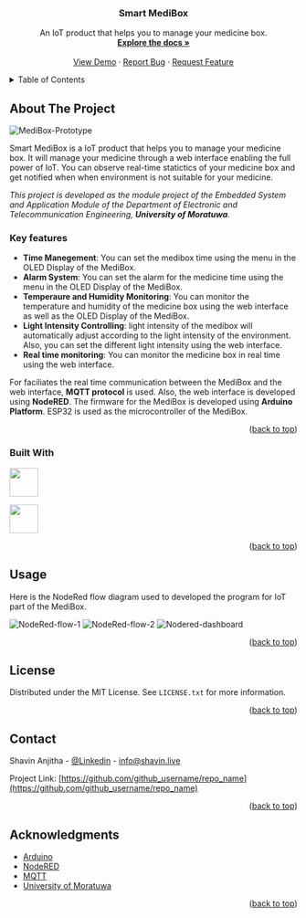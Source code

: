 <!-- Improved compatibility of back to top link: See: https://github.com/othneildrew/Best-README-Template/pull/73 -->

<a name="readme-top"></a>

<!--
*** Thanks for checking out the Best-README-Template. If you have a suggestion
*** that would make this better, please fork the repo and create a pull request
*** or simply open an issue with the tag "enhancement".
*** Don't forget to give the project a star!
*** Thanks again! Now go create something AMAZING! :D
-->

<!-- PROJECT SHIELDS -->
<!--
*** I'm using markdown "reference style" links for readability.
*** Reference links are enclosed in brackets [ ] instead of parentheses ( ).
*** See the bottom of this document for the declaration of the reference variables
*** for contributors-url, forks-url, etc. This is an optional, concise syntax you may use.
*** https://www.markdownguide.org/basic-syntax/#reference-style-links
-->

<!-- PROJECT LOGO -->
<br />
<div align="center">

<h3 align="center">Smart MediBox</h3>

  <p align="center">
    An IoT product that helps you to manage your medicine box.
    <br />
    <a href="https://github.com/github_username/repo_name"><strong>Explore the docs »</strong></a>
    <br />
    <br />
    <a href="https://github.com/github_username/repo_name">View Demo</a>
    ·
    <a href="https://github.com/github_username/repo_name/issues/new?labels=bug&template=bug-report---.md">Report Bug</a>
    ·
    <a href="https://github.com/github_username/repo_name/issues/new?labels=enhancement&template=feature-request---.md">Request Feature</a>
  </p>
</div>

<!-- TABLE OF CONTENTS -->
<details>
  <summary>Table of Contents</summary>
  <ol>
    <li>
      <a href="#about-the-project">About The Project</a>
      <ul>
        <li><a href="#built-with">Built With</a></li>
      </ul>
    </li>
    <li>
      <a href="#getting-started">Getting Started</a>
      <ul>
        <li><a href="#prerequisites">Prerequisites</a></li>
        <li><a href="#installation">Installation</a></li>
      </ul>
    </li>
    <li><a href="#usage">Usage</a></li>
    <li><a href="#roadmap">Roadmap</a></li>
    <li><a href="#contributing">Contributing</a></li>
    <li><a href="#license">License</a></li>
    <li><a href="#contact">Contact</a></li>
    <li><a href="#acknowledgments">Acknowledgments</a></li>
  </ol>
</details>

<!-- ABOUT THE PROJECT -->

## About The Project

![MediBox-Prototype](https://github.com/ShavinAnjithaAlpha/MediBox/assets/85817726/b7886acb-d78e-4fc0-92b0-5a9dfb8da392)


Smart MediBox is a IoT product that helps you to manage your medicine box. It will manage your medicine through a web interface enabling the full power of IoT. You can observe real-time statictics of your medicine box and get notified when when environment is not suitable for your medicine.

_This project is developed as the module project of the Embedded System and Application Module of the Department of Electronic and Telecommunication Engineering, **University of Moratuwa**._

### Key features

- **Time Manegement**: You can set the medibox time using the menu in the OLED Display of the MediBox.
- **Alarm System**: You can set the alarm for the medicine time using the menu in the OLED Display of the MediBox.
- **Temperaure and Humidity Monitoring**: You can monitor the temperature and humidity of the medicine box using the web interface as well as the OLED Display of the MediBox.
- **Light Intensity Controlling**: light intensity of the medibox will automatically adjust according to the light intensity of the environment. Also, you can set the different light intensity using the web interface.
- **Real time monitoring**: You can monitor the medicine box in real time using the web interface.

For faciliates the real time communication between the MediBox and the web interface, **MQTT protocol** is used. Also, the web interface is developed using **NodeRED**. The firmware for the MediBox is developed using **Arduino Platform**. ESP32 is used as the microcontroller of the MediBox.

<p align="right">(<a href="#readme-top">back to top</a>)</p>

### Built With

<a href="https://www.arduino.cc/" ><img src="https://upload.wikimedia.org/wikipedia/commons/thumb/8/87/Arduino_Logo.svg/2560px-Arduino_Logo.svg.png" width=50 ></a>

<a href="https://nodered.org/"><img src="https://nodered.org/about/resources/media/node-red-icon-2.svg" width=50> </a>

<p align="right">(<a href="#readme-top">back to top</a>)</p>

<!-- GETTING STARTED -->

<!-- ## Getting Started

This is an example of how you may give instructions on setting up your project locally.
To get a local copy up and running follow these simple example steps.

### Prerequisites

This is an example of how to list things you need to use the software and how to install them.

- npm
  ```sh
  npm install npm@latest -g
  ```

### Installation

1. Get a free API Key at [https://example.com](https://example.com)
2. Clone the repo
   ```sh
   git clone https://github.com/github_username/repo_name.git
   ```
3. Install NPM packages
   ```sh
   npm install
   ```
4. Enter your API in `config.js`
   ```js
   const API_KEY = "ENTER YOUR API";
   ``` -->

<!-- <p align="right">(<a href="#readme-top">back to top</a>)</p> -->

<!-- USAGE EXAMPLES -->

## Usage

Here is the NodeRed flow diagram used to developed the program for IoT part of the MediBox.

![NodeRed-flow-1](https://github.com/ShavinAnjithaAlpha/MediBox/assets/85817726/a6b202d7-52dd-40b9-99cc-30e2389c886a)
![NodeRed-flow-2](https://github.com/ShavinAnjithaAlpha/MediBox/assets/85817726/e8990e4d-6bea-49af-a16e-95a036b41b4a)
![Nodered-dashboard](https://github.com/ShavinAnjithaAlpha/MediBox/assets/85817726/18d5b629-1aa3-496e-8663-5170c216cd6e)


<p align="right">(<a href="#readme-top">back to top</a>)</p>

<!-- LICENSE -->

## License

Distributed under the MIT License. See `LICENSE.txt` for more information.

<p align="right">(<a href="#readme-top">back to top</a>)</p>

<!-- CONTACT -->

## Contact

Shavin Anjitha - [@Linkedin](https://www.linkedin.com/in/shavin-anjitha-chandrawansha-555323229/) - info@shavin.live

Project Link: [https://github.com/github_username/repo_name](https://github.com/github_username/repo_name)

<p align="right">(<a href="#readme-top">back to top</a>)</p>

<!-- ACKNOWLEDGMENTS -->

## Acknowledgments

- [Arduino](https://www.arduino.cc/)
- [NodeRED](https://nodered.org/)
- [MQTT](https://mqtt.org/)
- [University of Moratuwa](https://www.mrt.ac.lk/)

<p align="right">(<a href="#readme-top">back to top</a>)</p>

<!-- MARKDOWN LINKS & IMAGES -->
<!-- https://www.markdownguide.org/basic-syntax/#reference-style-links -->

[contributors-shield]: https://img.shields.io/github/contributors/github_username/repo_name.svg?style=for-the-badge
[contributors-url]: https://github.com/github_username/repo_name/graphs/contributors
[forks-shield]: https://img.shields.io/github/forks/github_username/repo_name.svg?style=for-the-badge
[forks-url]: https://github.com/github_username/repo_name/network/members
[stars-shield]: https://img.shields.io/github/stars/github_username/repo_name.svg?style=for-the-badge
[stars-url]: https://github.com/github_username/repo_name/stargazers
[issues-shield]: https://img.shields.io/github/issues/github_username/repo_name.svg?style=for-the-badge
[issues-url]: https://github.com/github_username/repo_name/issues
[license-shield]: https://img.shields.io/github/license/github_username/repo_name.svg?style=for-the-badge
[license-url]: https://github.com/github_username/repo_name/blob/master/LICENSE.txt
[linkedin-shield]: https://img.shields.io/badge/-LinkedIn-black.svg?style=for-the-badge&logo=linkedin&colorB=555
[linkedin-url]: https://linkedin.com/in/linkedin_username
[product-screenshot]: images/screenshot.png
[Next.js]: https://img.shields.io/badge/next.js-000000?style=for-the-badge&logo=nextdotjs&logoColor=white
[Next-url]: https://nextjs.org/
[React.js]: https://img.shields.io/badge/React-20232A?style=for-the-badge&logo=react&logoColor=61DAFB
[React-url]: https://reactjs.org/
[Vue.js]: https://img.shields.io/badge/Vue.js-35495E?style=for-the-badge&logo=vuedotjs&logoColor=4FC08D
[Vue-url]: https://vuejs.org/
[Angular.io]: https://img.shields.io/badge/Angular-DD0031?style=for-the-badge&logo=angular&logoColor=white
[Angular-url]: https://angular.io/
[Svelte.dev]: https://img.shields.io/badge/Svelte-4A4A55?style=for-the-badge&logo=svelte&logoColor=FF3E00
[Svelte-url]: https://svelte.dev/
[Laravel.com]: https://img.shields.io/badge/Laravel-FF2D20?style=for-the-badge&logo=laravel&logoColor=white
[Laravel-url]: https://laravel.com
[Bootstrap.com]: https://img.shields.io/badge/Bootstrap-563D7C?style=for-the-badge&logo=bootstrap&logoColor=white
[Bootstrap-url]: https://getbootstrap.com
[JQuery.com]: https://img.shields.io/badge/jQuery-0769AD?style=for-the-badge&logo=jquery&logoColor=white
[JQuery-url]: https://jquery.com
